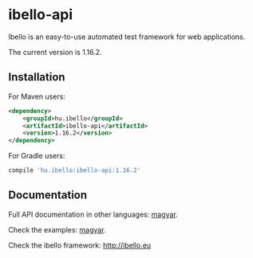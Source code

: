 # ibello-api
Ibello is an easy-to-use automated test framework for web applications.

The current version is 1.16.2.

## Installation

For Maven users:

```xml
<dependency>
    <groupId>hu.ibello</groupId>
    <artifactId>ibello-api</artifactId>
    <version>1.16.2</version>
</dependency>
```

For Gradle users:

```groovy
compile 'hu.ibello:ibello-api:1.16.2'
```

## Documentation

Full API documentation in other languages: [magyar](documentation/API.hu.md).

Check the examples: [magyar](documentation/API-EXAMPLES.hu.md).

Check the ibello framework: http://ibello.eu


